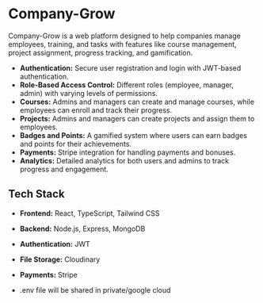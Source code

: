 # Company-Grow

Company-Grow is a web platform designed to help companies manage employees, training, and tasks with features like course management, project assignment, progress tracking, and gamification.

*   **Authentication:** Secure user registration and login with JWT-based authentication.
*   **Role-Based Access Control:** Different roles (employee, manager, admin) with varying levels of permissions.
*   **Courses:** Admins and managers can create and manage courses, while employees can enroll and track their progress.
*   **Projects:** Admins and managers can create projects and assign them to employees.
*   **Badges and Points:** A gamified system where users can earn badges and points for their achievements.
*   **Payments:** Stripe integration for handling payments and bonuses.
*   **Analytics:** Detailed analytics for both users and admins to track progress and engagement.

## Tech Stack

*   **Frontend:** React, TypeScript, Tailwind CSS
*   **Backend:** Node.js, Express, MongoDB
*   **Authentication:** JWT
*   **File Storage:** Cloudinary
*   **Payments:** Stripe

*   .env file will be shared in private/google cloud
